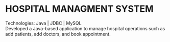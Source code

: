 # HOSPITAL MANAGMENT SYSTEM
Technologies: Java | JDBC | MySQL
<br>Developed a Java-based application to manage hospital operations such as add patients, add doctors, and book appointment.</br>


